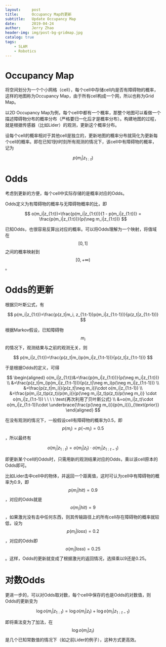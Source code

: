 ```yaml
---
layout:     post
title:      Occupancy Map的更新
subtitle:   Update Occupancy Map
date:       2019-04-24
author:     Jerry Zhao
header-img: img/post-bg-gridmap.jpg
catalog: true
tags:
    - SLAM
    - Robotics
---
```



# Occupancy Map
将空间划分为一个个小网格（cell），每个cell中存储cell内是否有障碍物的概率，这样的地图称为Occupancy Map，由于所有cell构成一个网，所以也称为Grid Map。

以2D Occupancy Map为例，每个cell中都有一个概率，那整个地图可以看做一个描述障碍物分布的概率分布（严格要归一化后才是概率分布）。构建地图的过程，就是根据传感器（比如Lider）的观测，更新这个概率分布。

设每个cell的概率相对于其他cell是独立的，更新地图的概率分布就简化为更新每个cell的概率。即在已知1到t时刻所有观测的情况下，该cell中有障碍物的概率，记为

$$
p(m_i|z_{1:t})
$$


# Odds
考虑到更新的方便，每个cell中实际存储的是概率对应的Odds。

Odds定义为有障碍物的概率与无障碍物概率的比，即

$$
o(m_i|z_{1:t})=\frac{p(m_i|z_{1:t})}{1 - p(m_i|z_{1:t})} = \frac{p(m_i|z_{1:t})}{p(\neg m_i|z_{1:t})}
$$

已知Odds，也很容易反算出对应的概率。可以将Odds理解为一个映射，将值域在$$[0, 1]$$之间的概率映射到$$[0,+\infty)$$。

# Odds的更新

根据贝叶斯公式，有

$$
p(m_i|z_{1:t})=\frac{p(z_t|m_i, z_{1:t-1})p(m_i|z_{1:t-1})}{p(z_t|z_{1:t-1})}
$$

根据Markov假设，已知障碍物$$m_i$$的情况下，观测结果与之前的观测无关，则

$$
p(m_i|z_{1:t})=\frac{p(z_t|m_i)p(m_i|z_{1:t-1})}{p(z_t|z_{1:t-1})}
$$


于是根据Odds的定义，可得

$$
\begin{aligned}
o(m_i|z_{1:t})&=\frac{p(m_i|z_{1:t})}{p(\neg m_i|z_{1:t})} \\
&=\frac{p(z_t|m_i)p(m_i|z_{1:t-1})}{p(z_t|\neg m_i)p(\neg m_i|z_{1:t-1})} \\
&=\frac{p(z_t|m_i)}{p(z_t|\neg m_i)}\cdot o(m_i|z_{1:t-1}) \\
&=\frac{p(m_i|z_t)p(z_t)/p(m_i)}{p(\neg m_i|z_t)p(z_t)/p(\neg m_i)} \cdot o(m_i|z_{1:t-1}) \ \ \ \ \text{再次利用了贝叶斯公式} \\
&=o(m_i|z_t)\cdot o(m_i|z_{1:t-1})\cdot \underbrace{\frac{p(\neg m_i)}{p(m_i)}}_{\text{prior}}
\end{aligned}
$$


在没有观测的情况下，一般假设cell有障碍物的概率为0.5，即$$p(m_i)=p(\neg m_i)=0.5$$，所以最终有


$$
o(m_i|z_{1:t})=o(m_i|z_t)\cdot o(m_i|z_{1:t-1})
$$


即更新某个cell的Odds时，只需用新的观测结果对应的Odds，乘以该cell原本的Odds即可。


比如Lider击中cell中的物体，并返回一个距离值，这时可认为cell中有障碍物的概率为0.9，即$$p(m_i\vert hit)=0.9$$，对应的Odds就是$$o(m_i\vert hit)=9$$，如果激光没有击中任何东西，则其传输路径上的所有cell存在障碍物的概率就较低，设为$$p(m_i\vert loss)=0.2$$，对应的Odds即$$o(m_i\vert loss)=0.25$$。这样，Odds的更新就变成了根据激光的返回情况，选择乘以9还是0.25。


# 对数Odds
更进一步的，可以对Odds取对数，每个cell中保存的也是Odds的对数值，则Odds的更新变为

$$
\log o(m_i|z_{1:t})=\log o(m_i|z_t) + \log o(m_i|z_{1:t-1})
$$


即将乘法变为了加法，在$$\log o(m_i\vert z_t)$$是几个已知常数值的情况下（如之前Lider的例子），这种方式更高效。

